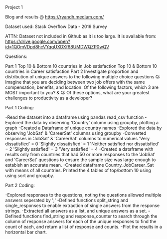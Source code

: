 Project 1

Blog and results @ https://ryandh.medium.com/

Dataset used: Stack Overflow Data - 2019 Survey

ATTN: Dataset not included in Github as it is too large. It is available from:
https://drive.google.com/open?id=1QOmVDpd8hcVYqqUXDXf68UMDWQZP0wQV


Questions:

Part 1
Top 10 & Bottom 10 countries in Job satisfaction
Top 10 & Bottom 10 countries in Career satisfaction
Part 2
Investigate proportion and distribution of unique answers to the following multiple choice questions
Q: Imagine that you are deciding between two job offers with the same compensation, benefits, and location. Of the 	following factors, which 3 are MOST important to you? &
Q: Of these options, what are your greatest challenges to productivity as a developer?

Part 1 Coding:

-Read the dataset into a dataframe using pandas read_csv function
-Explored the data by observing 'Country' column using groupby, plotting a graph
-Created a Dataframe of unique country names
-Explored the data by observing 'JobSat' & 'CareerSat' columns using groupby
-Converted responses in 'JobSat' & 'CareerSat' columns to numerical values
  'Very dissatisfied' = 0
  'Slightly dissatisfied' = 1
  'Neither satisfied nor dissatisfied' = 2
  'Slightly satisfied' = 3
  'Very satisfied' = 4
-Created a dataframe with results only from countries that had 50 or more responses to the 'JobSat' and 'CareerSat' questions to ensure the sample size was large enough to estabish an accurate mean.
-Created dataframe Country_JobCareer_Sat with means of all countries. Printed the 4 tables of top/bottom 10 using using sort and groupby.

Part 2 Coding:

-Explored responses to the questions, noting the questions allowed multiple answers seperated by ';'
-Defined functions split_string and single_responses to enable extraction of single answers from the response strings.
-Extracted all answers as a list, and unique answers as a set.
-Defined functions find_string and response_counter to search through the column of response answers for each of the unique responses to find the count of each, and return a list of response and counts.
-Plot the results in a horizontal bar chart.

